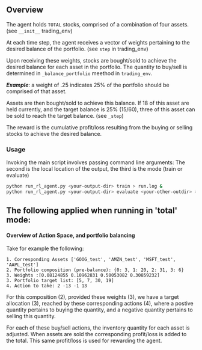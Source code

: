 ## Overview 
The agent holds ```TOTAL``` stocks, comprised of a combination of four assets. (see ```__init__``` trading_env)

At each time step, the agent receives a vector of weights pertaining to the desired balance of the portfolio. (see ```step``` in trading_env)

Upon receiving these weights, stocks are bought/sold to achieve the desired balance for each asset in the portfolio. The quantity to buy/sell is determined in ```_balance_portfolio``` meethod in ```trading_env```.

___Example___: a weight of .25 indicates 25% of the portfolio should be comprised of that asset.

Assets are then bought/sold to achieve this balance. If 18 of this asset are held currently, and the target balance is 25% (15/60), three of this asset can be sold to reach the target balance. (see ```_step```)

The reward is the cumulative profit/loss resulting from the buying or selling stocks to achieve the desired balance.

### Usage
Invoking the main script involves passing command line arguments:
The second is the local location of the output, the third is the mode (train or evaluate)

```bash
python run_rl_agent.py <your-output-dir> train > run.log &
python run_rl_agent.py <your-output-dir> evaluate <your-other-outdir> > eval.log &
```

## The following applied when running in 'total' mode:
#### Overview of Action Space, and portfolio balancing

Take for example the following:
```
1. Corresponding Assets ['GOOG_test', 'AMZN_test', 'MSFT_test', 'AAPL_test']
2. Portfolio composition (pre-balance): {0: 3, 1: 20, 2: 31, 3: 6}
3. Weights :[0.08124855 0.10962831 0.50053082 0.30859232]
3. Portfolio target list: [5, 7, 30, 19]
4. Action to take: 2 -13 -1 13
```

For this composition (2), provided these weights (3), we have a target allocation (3), reached by these 
corresponding actions (4), where a postive quantity pertains to buying the quantity, and a negative quantity
pertains to selling this quantity.


For each of these buy/sell actions, the inventory quantity for each asset is adjusted. When assets are sold 
the corresponding profit/loss is added to the total. This same profit/loss is used for rewarding the agent.